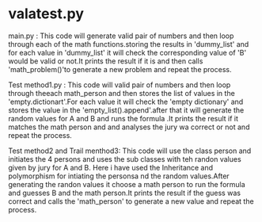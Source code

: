 # valatest.py
 main.py :
 This code will generate valid pair of numbers and then loop through each of the math functions.storing the results in 'dummy_list' and for each value in 'dummy_list' it will check the corresponding value of 'B' would be valid or not.It prints the result if it is and then calls 'math_problem()'to generate a new problem and repeat the process.

Test method1.py :
This code will valid pair of numbers and then loop through theeach math_person and then stores the list of values in the 'empty.dictionart'.For each value it will check the 'empty dictionary' and stores the value in the 'empty_list().append'.after that it will generate the random values for A and B and runs the formula .It prints the result if it matches the math person and and analyses the jury wa correct or not and repeat the process.

Test method2 and Trail menthod3:
This code will use the class person and initiates the 4 persons and uses the sub classes with teh randon values given by jury for A and B.
Here i have used the Inheritance and polymorphism for intiating the personsa nd the random values.After generating the randon values it choose a math person to run the formula and guesses B and the math person.It prints the result if the guess was correct and calls the 'math_person' to generate a new value and repeat the process.

